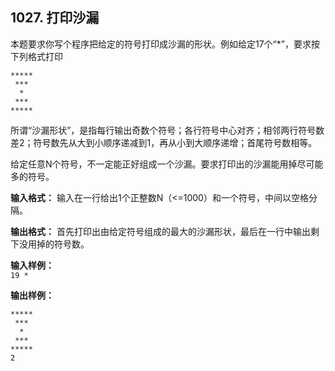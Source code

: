 ﻿## 1027. 打印沙漏
本题要求你写个程序把给定的符号打印成沙漏的形状。例如给定17个“\*”，要求按下列格式打印
```
*****  
 ***  
  *  
 ***  
*****
```  

所谓“沙漏形状”，是指每行输出奇数个符号；各行符号中心对齐；相邻两行符号数差2；符号数先从大到小顺序递减到1，再从小到大顺序递增；首尾符号数相等。

给定任意N个符号，不一定能正好组成一个沙漏。要求打印出的沙漏能用掉尽可能多的符号。

**输入格式：**
输入在一行给出1个正整数N（<=1000）和一个符号，中间以空格分隔。

**输出格式：**
首先打印出由给定符号组成的最大的沙漏形状，最后在一行中输出剩下没用掉的符号数。

**输入样例：**  
`19 *`

**输出样例：**
```
*****  
 ***  
  *  
 ***  
*****
2
```